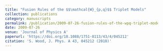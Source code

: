 ```yaml
---
title: "Fusion Rules of the $$\mathcal{W}_{p,q}$$ Triplet Models"
collection: publications
category: manuscripts
permalink: /publication/2009-07-26-fusion-rules-of-the-wpq-triplet-models
date: 2009-07-26
venue: 'Journal of Physics A'
paperurl: 'https://doi.org/10.1088/1751-8113/43/4/045212'
citation: 'S. Wood, J. Phys. A 43, 045212 (2010)'
---
```


